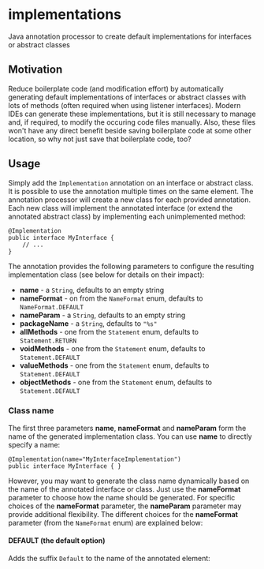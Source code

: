 # implementations
Java annotation processor to create default implementations for interfaces or abstract classes

## Motivation
Reduce boilerplate code (and modification effort) by automatically generating default implementations of interfaces or abstract classes with lots of methods (often required when using listener interfaces). Modern IDEs can generate these implementations, but it is still necessary to manage and, if required, to modify the occuring code files manually. Also, these files won't have any direct benefit beside saving boilerplate code at some other location, so why not just save that boilerplate code, too?

## Usage

Simply add the `Implementation` annotation on an interface or abstract class. It is possible to use the annotation multiple times on the same element. The annotation processor will create a new class for each provided annotation. Each new class will implement the annotated interface (or extend the annotated abstract class) by implementing each unimplemented method:

    @Implementation
    public interface MyInterface {
        // ...
    }
    
The annotation provides the following parameters to configure the resulting implementation class (see below for details on their impact):

* **name** - a `String`, defaults to an empty string
* **nameFormat** - on from the `NameFormat` enum, defaults to `NameFormat.DEFAULT`
* **nameParam** - a `String`, defaults to an empty string
* **packageName** - a `String`, defaults to `"%s"`
* **allMethods** - one from the `Statement` enum, defaults to `Statement.RETURN`
* **voidMethods** - one from the `Statement` enum, defaults to `Statement.DEFAULT`
* **valueMethods** - one from the `Statement` enum, defaults to `Statement.DEFAULT`
* **objectMethods** - one from the `Statement` enum, defaults to `Statement.DEFAULT`

### Class name

The first three parameters **name**, **nameFormat** and **nameParam** form the name of the generated implementation class.
You can use **name** to directly specify a name:

    @Implementation(name="MyInterfaceImplementation")
    public interface MyInterface { }
    
However, you may want to generate the class name dynamically based on the name of the annotated interface or class. Just use the **nameFormat** parameter to choose how the name should be generated. For specific choices of the **nameFormat** parameter, the **nameParam** parameter may provide additional flexibility. The different choices for the **nameFormat** parameter (from the `NameFormat` enum) are explained below:

#### DEFAULT (the default option)

Adds the suffix `Default` to the name of the annotated element:

